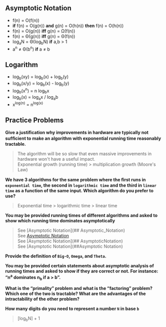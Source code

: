 ## Asymptotic Notation

* f(n) = O(f(n))
* __if__ f(n) = O(g(n)) __and__ g(n) = O(h(n)) __then__ f(n) = O(h(n)) 
* f(n) = O(g(n)) __iff__ g(n) = &Omega;(f(n))
* f(n) = &Theta;(g(n)) __iff__ g(n) = &Theta;(f(n))
* log<sub>a</sub>N = &Theta;(log<sub>b</sub>N) __if__ a,b > 1
* a<sup>n</sup> &#8800; &Theta;(b<sup>n</sup>) __if__ a &#8800; b

## Logarithm

* log<sub>b</sub>(xy) = log<sub>b</sub>(x) + log<sub>b</sub>(y)
* log<sub>b</sub>(x/y) = log<sub>b</sub>(x) - log<sub>b</sub>(y)
* log<sub>b</sub>(x<sup>n</sup>) = n log<sub>b</sub>x
* log<sub>b</sub>(x) = log<sub>a</sub>x / log<sub>a</sub>b
* x<sup>log(n)</sup> = n<sup>log(x)</sup>

## Practice Problems

__Give a justiﬁcation why improvements in hardware are typically not sufﬁcient to make an algorithm with exponential running time reasonably tractable.__  
> The algorithm will be so slow that even massive improvements in hardware won't have a useful impact.  
> Exponential growth (running time) > multiplication growth (Moore's Law)

__We have 3 algorithms for the same problem where the ﬁrst runs in `exponential time`, the second in `logarithmic time` and the third in `linear time` as a function of the same input. Which algorithm do you prefer to use?__  
> Exponential time &gt; logarithmic time &gt; linear time

__You may be provided running times of different algorithms and asked to show which running time dominates asymptotically__  
> See [Asymptotic Notation](## Asymptotic_Notation)  
> See [Asymptotic Notation](##Asymptotic_Notation)  
> See [Asymptotic Notation](## AsymptoticNotation)  
> See [Asymptotic Notation](##Asymptotic Notation) 

__Provide the definition of `Big-O`, `Omega`, and `Theta`.__  
> 

__You may be provided certain statements about asymptotic analysis of running times and asked to show if they are correct or not. For instance: “n<sup>a</sup> dominates n<sub>b</sub> if a > b”.__  
> 

__What is the “primality” problem and what is the “factoring” problem? Which one of the two is tractable? What are the advantages of the intractability of the other problem?__  
> 

__How many digits do you need to represent a number `N` in base `b`__  
> [log<sub>b</sub>N] + 1


